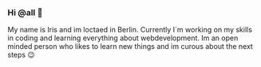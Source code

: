 ### Hi @all 👋

My name is Iris and im loctaed in Berlin. Currently I´m working on my skills in coding and learning everything about webdevelopment. Im an open minded person who likes to learn new things and im curous about the next steps 😉




<!--
**IrisHerholz/IrisHerholz** is a ✨ _special_ ✨ repository because its `README.md` (this file) appears on your GitHub profile.

Here are some ideas to get you started:

- 🔭 I’m currently working on ...
- 🌱 I’m currently learning ...
- 👯 I’m looking to collaborate on ...
- 🤔 I’m looking for help with ...
- 💬 Ask me about ...
- 📫 How to reach me: ...
- 😄 Pronouns: ...
- ⚡ Fun fact: ...
-->
